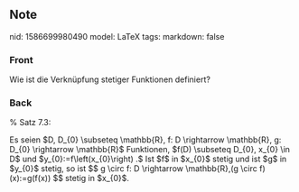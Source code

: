 ## Note
nid: 1586699980490
model: LaTeX
tags: 
markdown: false

### Front
Wie ist die Verknüpfung stetiger Funktionen definiert?

### Back
% Satz 7.3:
<div>
  Es seien $D, D_{0} \subseteq \mathbb{R}, f: D \rightarrow
  \mathbb{R}, g: D_{0} \rightarrow \mathbb{R}$ Funktionen, $f(D)
  \subseteq D_{0}, x_{0} \in D$ und $y_{0}:=f\left(x_{0}\right) .$
  Ist $f$ in $x_{0}$ stetig und ist $g$ in $y_{0}$ stetig, so ist
  $$ g \circ f: D \rightarrow \mathbb{R},(g \circ f)(x):=g(f(x)) $$
  stetig in $x_{0}$.
</div>

